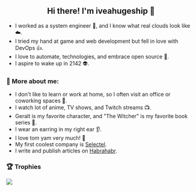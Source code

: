 <div align="center">
  <h2>Hi there! I'm iveahugeship 👋</h2>
</div>

- I worked as a system engineer 🚀, and I know what real clouds look like ☁️.
- I tried my hand at game and web development but fell in love with DevOps 👍.
- I love to automate, technologies, and embrace open source 🤖.
- I aspire to wake up in 2142 👽.

### 🧐 More about me:

- I don't like to learn or work at home, so I often visit an office or coworking spaces 🏢.
- I watch lot of anime, TV shows, and Twitch streams 📺.
- Geralt is my favorite character, and "The Witcher" is my favorite book series 🐺.
- I wear an earring in my right ear 👂.
- I love tom yam very much! 🍲
- My first coolest company is [Selectel](https://selectel.ru/).
- I write and publish articles on [Habrahabr](https://habr.com/ru/users/iveahugeship/).

### 🏆 Trophies
![](https://github-profile-trophy.vercel.app/?username=iveahugeship&theme=oldie&no-frame=false&no-bg=false&margin-w=4)
